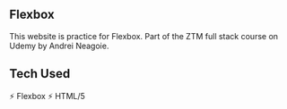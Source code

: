 ## Flexbox

This website is practice for Flexbox. Part of the ZTM full stack course on Udemy by Andrei Neagoie.

## Tech Used

⚡️ Flexbox
⚡️ HTML/5
